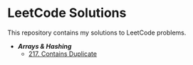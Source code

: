 # LeetCode Solutions

This repository contains my solutions to LeetCode problems.

- **_Arrays & Hashing_**
    - [217. Contains Duplicate](NeetCode-Blind-75%2F217-Contains-Duplicate.py)
